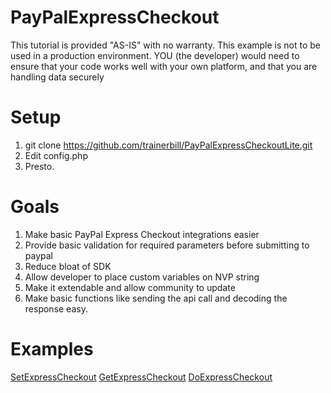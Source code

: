 PayPalExpressCheckout
==========================

This tutorial is provided "AS-IS" with no warranty. This example is not to be used in a production environment. YOU (the developer) would need to ensure that your code works well with your own platform, and that you are handling data securely

Setup
==========================
1.  git clone https://github.com/trainerbill/PayPalExpressCheckoutLite.git
2.  Edit config.php
3.  Presto.



Goals
==========================
1.  Make basic PayPal Express Checkout integrations easier
2.  Provide basic validation for required parameters before submitting to paypal
3.  Reduce bloat of SDK
4.  Allow developer to place custom variables on NVP string
5.  Make it extendable and allow community to update
6.  Make basic functions like sending the api call and decoding the response easy.
  

Examples
==========================

<a href="https://github.com/trainerbill/PayPalExpressCheckoutLite/blob/master/examples/setexpresscheckout.php">SetExpressCheckout</a>
<a href="https://github.com/trainerbill/PayPalExpressCheckoutLite/blob/master/examples/getexpresscheckout.php">GetExpressCheckout</a>
<a href="https://github.com/trainerbill/PayPalExpressCheckoutLite/blob/master/examples/doexpresscheckout.php">DoExpressCheckout</a>